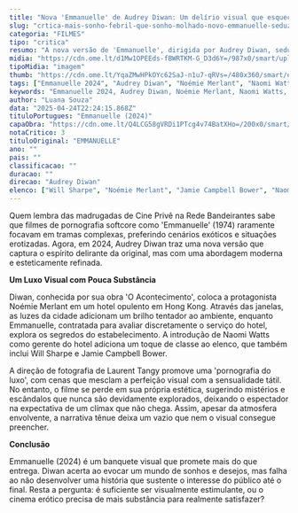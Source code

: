 ```yaml
---
title: "Nova 'Emmanuelle' de Audrey Diwan: Um delírio visual que esquece de satisfazer"
slug: "crtica-mais-sonho-febril-que-sonho-molhado-novo-emmanuelle-seduz-mas-no-satisfaz"
categoria: "FILMES"
tipo: "critica"
resumo: "A nova versão de 'Emmanuelle', dirigida por Audrey Diwan, seduz com seu luxo e mistérios, mas deixa a desejar em substância narrativa."
midia: "https://cdn.ome.lt/d1Mw1OPEEds-fBWRTKM-G_D3d6Y=/987x0/smart/uploads/conteudo/fotos/emmanuelle_topo.png"
tipoMidia: "imagem"
thumb: "https://cdn.ome.lt/YqaZMwHPkOYc62SaJ-n1u7-qRVs=/480x360/smart/extras/conteudos/emmanuelle_topo.png"
tags: ["Emmanuelle 2024", "Audrey Diwan", "Noémie Merlant", "Naomi Watts", "cinema erótico", "crítica de filme"]
keywords: "Emmanuelle 2024, Audrey Diwan, Noémie Merlant, Naomi Watts, cinema erótico, crítica de filme"
author: "Luana Souza"
data: "2025-04-24T22:24:15.868Z"
tituloPortugues: "Emmanuelle (2024)"
capaObra: "https://cdn.ome.lt/Q4LCG58gVRDi1PTcg4v74BatXHo=/200x0/smart/extras/capas/emmanuelle.jpg"
notaCritico: 3
tituloOriginal: "EMMANUELLE"
ano: ""
pais: ""
classificacao: ""
duracao: ""
direcao: "Audrey Diwan"
elenco: ["Will Sharpe", "Noémie Merlant", "Jamie Campbell Bower", "Naomi Watts"]
---
```


Quem lembra das madrugadas de Cine Privê na Rede Bandeirantes sabe que filmes de pornografia softcore como 'Emmanuelle' (1974) raramente focavam em tramas complexas, preferindo cenários exóticos e situações erotizadas. Agora, em 2024, Audrey Diwan traz uma nova versão que captura o espírito delirante da original, mas com uma abordagem moderna e esteticamente refinada.

**Um Luxo Visual com Pouca Substância**

Diwan, conhecida por sua obra 'O Acontecimento', coloca a protagonista Noémie Merlant em um hotel opulento em Hong Kong. Através das janelas, as luzes da cidade adicionam um brilho tentador ao ambiente, enquanto Emmanuelle, contratada para avaliar discretamente o serviço do hotel, explora os segredos do estabelecimento. A introdução de Naomi Watts como gerente do hotel adiciona um toque de classe ao elenco, que também inclui Will Sharpe e Jamie Campbell Bower.

A direção de fotografia de Laurent Tangy promove uma 'pornografia do luxo', com cenas que mesclam a perfeição visual com a sensualidade tátil. No entanto, o filme se perde em sua própria estética, sugerindo mistérios e escândalos que nunca são devidamente explorados, deixando o espectador na expectativa de um clímax que não chega. Assim, apesar da atmosfera envolvente, a narrativa tênue deixa um vazio que nem o visual consegue preencher.

**Conclusão**

Emmanuelle (2024) é um banquete visual que promete mais do que entrega. Diwan acerta ao evocar um mundo de sonhos e desejos, mas falha ao não desenvolver uma história que sustente o interesse do público até o final. Resta a pergunta: é suficiente ser visualmente estimulante, ou o cinema erótico precisa de mais substância para realmente satisfazer?